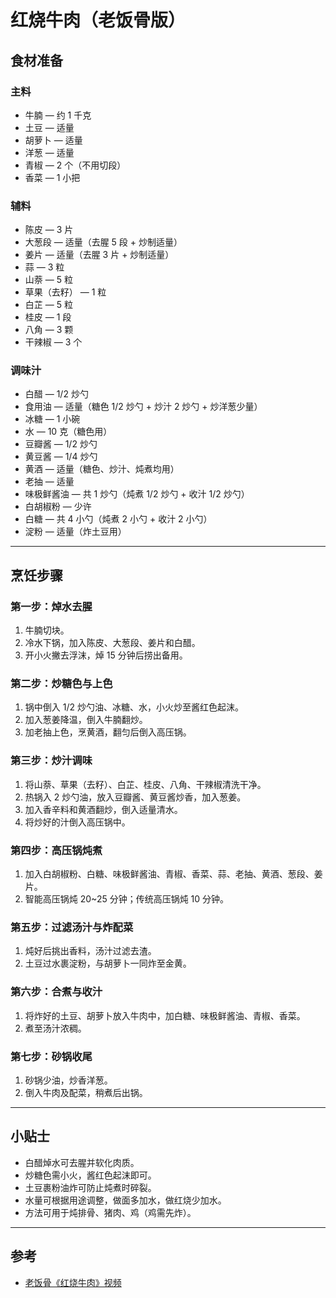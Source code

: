 # 红烧牛肉（老饭骨版）

## 食材准备

### 主料

* 牛腩 — 约 1 千克
* 土豆 — 适量
* 胡萝卜 — 适量
* 洋葱 — 适量
* 青椒 — 2 个（不用切段）
* 香菜 — 1 小把

### 辅料

* 陈皮 — 3 片
* 大葱段 — 适量（去腥 5 段 + 炒制适量）
* 姜片 — 适量（去腥 3 片 + 炒制适量）
* 蒜 — 3 粒
* 山萘 — 5 粒
* 草果（去籽） — 1 粒
* 白芷 — 5 粒
* 桂皮 — 1 段
* 八角 — 3 颗
* 干辣椒 — 3 个

### 调味汁

* 白醋 — 1/2 炒勺
* 食用油 — 适量（糖色 1/2 炒勺 + 炒汁 2 炒勺 + 炒洋葱少量）
* 冰糖 — 1 小碗
* 水 — 10 克（糖色用）
* 豆瓣酱 — 1/2 炒勺
* 黄豆酱 — 1/4 炒勺
* 黄酒 — 适量（糖色、炒汁、炖煮均用）
* 老抽 — 适量
* 味极鲜酱油 — 共 1 炒勺（炖煮 1/2 炒勺 + 收汁 1/2 炒勺）
* 白胡椒粉 — 少许
* 白糖 — 共 4 小勺（炖煮 2 小勺 + 收汁 2 小勺）
* 淀粉 — 适量（炸土豆用）

---

## 烹饪步骤

### 第一步：焯水去腥

1. 牛腩切块。
2. 冷水下锅，加入陈皮、大葱段、姜片和白醋。
3. 开小火撇去浮沫，焯 15 分钟后捞出备用。

### 第二步：炒糖色与上色

1. 锅中倒入 1/2 炒勺油、冰糖、水，小火炒至酱红色起沫。
2. 加入葱姜降温，倒入牛腩翻炒。
3. 加老抽上色，烹黄酒，翻匀后倒入高压锅。

### 第三步：炒汁调味

1. 将山萘、草果（去籽）、白芷、桂皮、八角、干辣椒清洗干净。
2. 热锅入 2 炒勺油，放入豆瓣酱、黄豆酱炒香，加入葱姜。
3. 加入香辛料和黄酒翻炒，倒入适量清水。
4. 将炒好的汁倒入高压锅中。

### 第四步：高压锅炖煮

1. 加入白胡椒粉、白糖、味极鲜酱油、青椒、香菜、蒜、老抽、黄酒、葱段、姜片。
2. 智能高压锅炖 20\~25 分钟；传统高压锅炖 10 分钟。

### 第五步：过滤汤汁与炸配菜

1. 炖好后挑出香料，汤汁过滤去渣。
2. 土豆过水裹淀粉，与胡萝卜一同炸至金黄。

### 第六步：合煮与收汁

1. 将炸好的土豆、胡萝卜放入牛肉中，加白糖、味极鲜酱油、青椒、香菜。
2. 煮至汤汁浓稠。

### 第七步：砂锅收尾

1. 砂锅少油，炒香洋葱。
2. 倒入牛肉及配菜，稍煮后出锅。

---

## 小贴士

* 白醋焯水可去腥并软化肉质。
* 炒糖色需小火，酱红色起沫即可。
* 土豆裹粉油炸可防止炖煮时碎裂。
* 水量可根据用途调整，做面多加水，做红烧少加水。
* 方法可用于炖排骨、猪肉、鸡（鸡需先炸）。

---

## 参考

* [老饭骨《红烧牛肉》视频](https://b23.tv/pb48PtP)